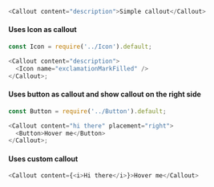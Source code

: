 ```js
<Callout content="description">Simple callout</Callout>
```

#### Uses Icon as callout

```js
const Icon = require('../Icon').default;

<Callout content="description">
  <Icon name="exclamationMarkFilled" />
</Callout>;
```

#### Uses button as callout and show callout on the right side

```js
const Button = require('../Button').default;

<Callout content="hi there" placement="right">
  <Button>Hover me</Button>
</Callout>;
```

#### Uses custom callout

```js
<Callout content={<i>Hi there</i>}>Hover me</Callout>
```
